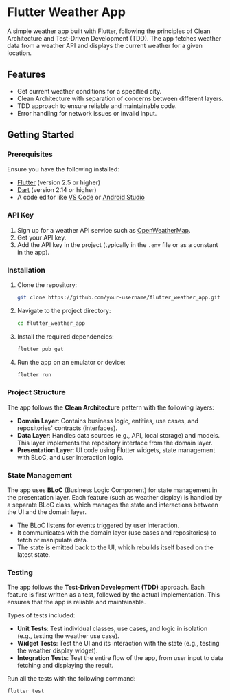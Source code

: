 # Flutter Weather App

A simple weather app built with Flutter, following the principles of Clean Architecture and Test-Driven Development (TDD). The app fetches weather data from a weather API and displays the current weather for a given location.

## Features

- Get current weather conditions for a specified city.
- Clean Architecture with separation of concerns between different layers.
- TDD approach to ensure reliable and maintainable code.
- Error handling for network issues or invalid input.

## Getting Started

### Prerequisites

Ensure you have the following installed:

- [Flutter](https://flutter.dev/docs/get-started/install) (version 2.5 or higher)
- [Dart](https://dart.dev/get-dart) (version 2.14 or higher)
- A code editor like [VS Code](https://code.visualstudio.com/) or [Android Studio](https://developer.android.com/studio)

### API Key

1. Sign up for a weather API service such as [OpenWeatherMap](https://openweathermap.org/api).
2. Get your API key.
3. Add the API key in the project (typically in the `.env` file or as a constant in the app).

### Installation

1. Clone the repository:
   ```bash
   git clone https://github.com/your-username/flutter_weather_app.git
2. Navigate to the project directory:
   ```bash
   cd flutter_weather_app
3. Install the required dependencies:
   ```bash
   flutter pub get
4. Run the app on an emulator or device:
   ```bash
   flutter run

### Project Structure

The app follows the **Clean Architecture** pattern with the following layers:

- **Domain Layer**: Contains business logic, entities, use cases, and repositories' contracts (interfaces).
- **Data Layer**: Handles data sources (e.g., API, local storage) and models. This layer implements the repository interface from the domain layer.
- **Presentation Layer**: UI code using Flutter widgets, state management with BLoC, and user interaction logic.


### State Management

The app uses **BLoC** (Business Logic Component) for state management in the presentation layer. Each feature (such as weather display) is handled by a separate BLoC class, which manages the state and interactions between the UI and the domain layer.

- The BLoC listens for events triggered by user interaction.
- It communicates with the domain layer (use cases and repositories) to fetch or manipulate data.
- The state is emitted back to the UI, which rebuilds itself based on the latest state.

### Testing

The app follows the **Test-Driven Development (TDD)** approach. Each feature is first written as a test, followed by the actual implementation. This ensures that the app is reliable and maintainable.

Types of tests included:

- **Unit Tests**: Test individual classes, use cases, and logic in isolation (e.g., testing the weather use case).
- **Widget Tests**: Test the UI and its interaction with the state (e.g., testing the weather display widget).
- **Integration Tests**: Test the entire flow of the app, from user input to data fetching and displaying the result.

Run all the tests with the following command:

```bash
flutter test
